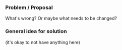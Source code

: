 ### Problem / Proposal
What's wrong? Or maybe what needs to be changed?

### General idea for solution
(it's okay to not have anything here)
